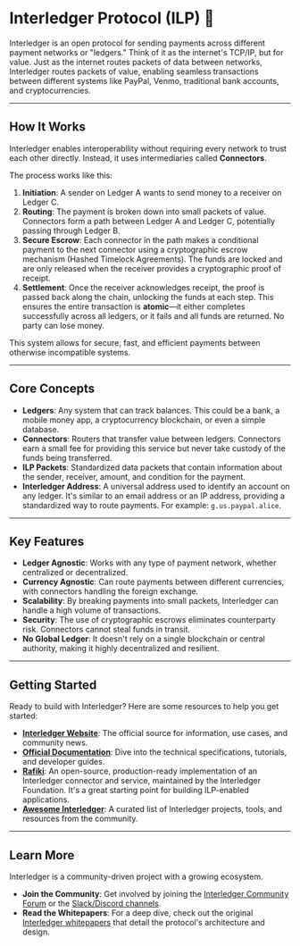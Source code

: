 # Interledger Protocol (ILP) 💸

Interledger is an open protocol for sending payments across different payment networks or "ledgers." Think of it as the internet's TCP/IP, but for value. Just as the internet routes packets of data between networks, Interledger routes packets of value, enabling seamless transactions between different systems like PayPal, Venmo, traditional bank accounts, and cryptocurrencies.

---

## How It Works

Interledger enables interoperability without requiring every network to trust each other directly. Instead, it uses intermediaries called **Connectors**.



The process works like this:
1.  **Initiation**: A sender on Ledger A wants to send money to a receiver on Ledger C.
2.  **Routing**: The payment is broken down into small packets of value. Connectors form a path between Ledger A and Ledger C, potentially passing through Ledger B.
3.  **Secure Escrow**: Each connector in the path makes a conditional payment to the next connector using a cryptographic escrow mechanism (Hashed Timelock Agreements). The funds are locked and are only released when the receiver provides a cryptographic proof of receipt.
4.  **Settlement**: Once the receiver acknowledges receipt, the proof is passed back along the chain, unlocking the funds at each step. This ensures the entire transaction is **atomic**—it either completes successfully across all ledgers, or it fails and all funds are returned. No party can lose money.

This system allows for secure, fast, and efficient payments between otherwise incompatible systems.

---

## Core Concepts

* **Ledgers**: Any system that can track balances. This could be a bank, a mobile money app, a cryptocurrency blockchain, or even a simple database.
* **Connectors**: Routers that transfer value between ledgers. Connectors earn a small fee for providing this service but never take custody of the funds being transferred.
* **ILP Packets**: Standardized data packets that contain information about the sender, receiver, amount, and condition for the payment.
* **Interledger Address**: A universal address used to identify an account on any ledger. It's similar to an email address or an IP address, providing a standardized way to route payments. For example: `g.us.paypal.alice`.

---

## Key Features

* **Ledger Agnostic**: Works with any type of payment network, whether centralized or decentralized.
* **Currency Agnostic**: Can route payments between different currencies, with connectors handling the foreign exchange.
* **Scalability**: By breaking payments into small packets, Interledger can handle a high volume of transactions.
* **Security**: The use of cryptographic escrows eliminates counterparty risk. Connectors cannot steal funds in transit.
* **No Global Ledger**: It doesn't rely on a single blockchain or central authority, making it highly decentralized and resilient.

---

## Getting Started

Ready to build with Interledger? Here are some resources to help you get started:

* **[Interledger Website](https://interledger.org/)**: The official source for information, use cases, and community news.
* **[Official Documentation](https://interledger.org/developers)**: Dive into the technical specifications, tutorials, and developer guides.
* **[Rafiki](https://rafiki.dev/)**: An open-source, production-ready implementation of an Interledger connector and service, maintained by the Interledger Foundation. It's a great starting point for building ILP-enabled applications.
* **[Awesome Interledger](https://github.com/interledger/awesome-interledger)**: A curated list of Interledger projects, tools, and resources from the community.

---

## Learn More

Interledger is a community-driven project with a growing ecosystem.

* **Join the Community**: Get involved by joining the [Interledger Community Forum](https://community.interledger.org/) or the [Slack/Discord channels](https://interledger.org/community).
* **Read the Whitepapers**: For a deep dive, check out the original [Interledger whitepapers](https://interledger.org/rfcs/) that detail the protocol's architecture and design.
